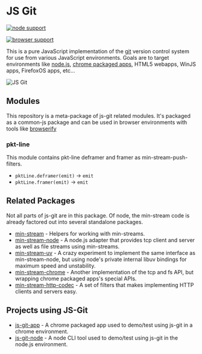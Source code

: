 # JS Git

[![node support](https://travis-ci.org/creationix/min-stream.png)](https://travis-ci.org/creationix/min-stream)

[![browser support](https://ci.testling.com/creationix/min-stream.png)](https://ci.testling.com/creationix/min-stream)

This is a pure JavaScript implementation of the [git][] version control system for use from various JavaScript environments.  Goals are to target environments like [node.js][], [chrome packaged apps][], HTML5 webapps, WinJS apps, FirefoxOS apps, etc...

![JS Git](https://s3.amazonaws.com/ksr/projects/487331/photo-main.jpg)


## Modules

This repository is a meta-package of js-git related modules.  It's packaged as a common-js package and can be used in browser environments with tools like [browserify][]

### pkt-line

This module contains pkt-line deframer and framer as min-stream-push-filters.

 - `pktLine.deframer(emit)` -> `emit`
 - `pktLine.framer(emit)` -> `emit`

## Related Packages

Not all parts of js-git are in this package.  Of node, the min-stream code is already factored out into several standalone packages.

 - [min-stream][] - Helpers for working with min-streams.
 - [min-stream-node][] - A node.js adapter that provides tcp client and server as well as file streams using min-streams.
 - [min-stream-uv][] - A crazy experiment to implement the same interface as min-stream-node, but using node's private internal libuv bindings for maximum speed and unstability.
 - [min-stream-chrome][] - Another implementation of the tcp and fs API, but wrapping chrome packaged apps's special APIs.
 - [min-stream-http-codec][] - A set of filters that makes implementing HTTP clients and servers easy.

## Projects using JS-Git

 - [js-git-app][] - A chrome packaged app used to demo/test using js-git in a chrome environment.
 - [js-git-node][] - A node CLI tool used to demo/test using js-git in the node.js environment.

[node.js]: http://nodejs.org
[git]: http://git-scm.com/
[browserify]: http://browserify.org/
[chrome packaged apps]: http://developer.chrome.com/apps/
[min-stream]: https://github.com/creationix/min-stream
[min-stream-node]: https://github.com/creationix/min-stream-node
[min-stream-uv]: https://github.com/creationix/min-stream-uv
[min-stream-chrome]: https://github.com/creationix/min-stream-chrome
[min-stream-http-codec]: https://github.com/creationix/min-stream-http-codec
[js-git-app]: https://github.com/creationix/js-git-app
[js-git-node]: https://github.com/creationix/js-git-node
